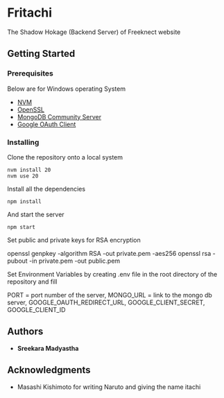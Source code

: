 # Fritachi

The Shadow Hokage (Backend Server) of Freeknect website

## Getting Started


### Prerequisites

Below are for Windows operating System 
- [NVM](https://github.com/coreybutler/nvm-windows)
- [OpenSSL](https://slproweb.com/products/Win32OpenSSL.html)
- [MongoDB Community Server](https://www.mongodb.com/try/download/community)
- [Google OAuth Client](https://support.google.com/cloud/answer/6158849?hl=en)
### Installing

Clone the repository onto a local system

    nvm install 20
    nvm use 20

Install all the dependencies

    npm install

And start the server

    npm start
Set public and private keys for RSA encryption

  openssl genpkey -algorithm RSA -out private.pem -aes256
  openssl rsa -pubout -in private.pem -out public.pem

Set Environment Variables by creating .env file in the root directory of the repository and fill

  PORT = port number of the server,
  MONGO_URL = link to the mongo db server, 
  GOOGLE_OAUTH_REDIRECT_URL, 
  GOOGLE_CLIENT_SECRET, 
  GOOGLE_CLIENT_ID 

## Authors

  - **Sreekara Madyastha** 

## Acknowledgments

  -   Masashi Kishimoto for writing Naruto and giving the name itachi